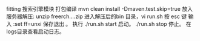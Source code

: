 fitting 搜索引擎模块
打包编译 mvn clean install -Dmaven.test.skip=true
放入服务器解压: unzip freerch....zip
进入解压后的bin 目录，vi run.sh
                    按 esc 键 输入
                        :set ff=unxi
                     保存退出 。
                     执行 ./run.sh start 启动。
                     ./run.sh stop 停止。
               在logs目录查看启动日志。
